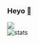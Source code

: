 ### Heyo 👋

<a href="https://skillicons.dev">
  <img src="https://skillicons.dev/icons?i=py,js,lua,pr" />
</a>
<br>
<img align="center" src="https://readme-stats.jonas-bernard.dev/api/top-langs/?username=letruxux&theme=dark" alt="stats"/>
